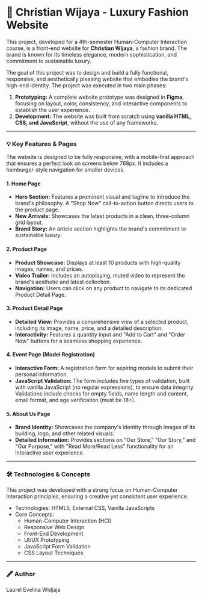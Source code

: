 # 👚 Christian Wijaya - Luxury Fashion Website
This project, developed for a 4th-semester Human-Computer Interaction course, is a front-end website for **Christian Wijaya**, a fashion brand. The brand is known for its timeless elegance, modern sophistication, and commitment to sustainable luxury.

The goal of this project was to design and build a fully functional, responsive, and aesthetically pleasing website that embodies the brand's high-end identity. The project was executed in two main phases:
1.  **Prototyping:** A complete website prototype was designed in **Figma**, focusing on layout, color, consistency, and interactive components to establish the user experience.
2.  **Development:** The website was built from scratch using **vanilla HTML, CSS, and JavaScript**, without the use of any frameworks.

---

### 💡 Key Features & Pages
The website is designed to be fully responsive, with a mobile-first approach that ensures a perfect look on screens below 768px. It includes a hamburger-style navigation for smaller devices.

#### 1. Home Page
* **Hero Section:** Features a prominent visual and tagline to introduce the brand's philosophy. A "Shop Now" call-to-action button directs users to the product page.
* **New Arrivals:** Showcases the latest products in a clean, three-column grid layout.
* **Brand Story:** An article section highlights the brand's commitment to sustainable luxury.

#### 2. Product Page
* **Product Showcase:** Displays at least 10 products with high-quality images, names, and prices.
* **Video Trailer:** Includes an autoplaying, muted video to represent the brand's aesthetic and latest collection.
* **Navigation:** Users can click on any product to navigate to its dedicated Product Detail Page.

#### 3. Product Detail Page
* **Detailed View:** Provides a comprehensive view of a selected product, including its image, name, price, and a detailed description.
* **Interactivity:** Features a quantity input and "Add to Cart" and "Order Now" buttons for a seamless shopping experience.

#### 4. Event Page (Model Registration)
* **Interactive Form:** A registration form for aspiring models to submit their personal information.
* **JavaScript Validation:** The form includes five types of validation, built with vanilla JavaScript (no regular expressions), to ensure data integrity. Validations include checks for empty fields, name length and content, email format, and age verification (must be 18+).

#### 5. About Us Page
* **Brand Identity:** Showcases the company's identity through images of its building, logo, and other related visuals.
* **Detailed Information:** Provides sections on "Our Store," "Our Story," and "Our Purpose," with "Read More/Read Less" functionality for an interactive user experience.

---

### 🛠️ Technologies & Concepts
This project was developed with a strong focus on Human-Computer Interaction principles, ensuring a creative yet consistent user experience.
* Technologies: HTML5, External CSS, Vanilla JavaScripts
* Core Concepts:
  * Human-Computer Interaction (HCI)
  * Responsive Web Design
  * Front-End Development
  * UI/UX Prototyping
  * JavaScript Form Validation
  * CSS Layout Techniques

---

### 🖋 Author
Laurel Evelina Widjaja
